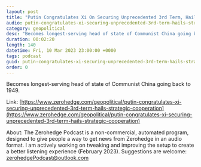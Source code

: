 ```yaml
---
layout: post
title: "Putin Congratulates Xi On Securing Unprecedented 3rd Term, Hails 'Strategic Cooperation'"
audio: putin-congratulates-xi-securing-unprecedented-3rd-term-hails-strategic-cooperation-0
category: geopolitical
desc: "Becomes longest-serving head of state of Communist China going back to 1949."
duration: 00:02:20
length: 140
datetime: Fri, 10 Mar 2023 23:00:00 +0000
tags: podcast
guid: putin-congratulates-xi-securing-unprecedented-3rd-term-hails-strategic-cooperation-0
order: 0
---
```

Becomes longest-serving head of state of Communist China going back to 1949.

Link: [https://www.zerohedge.com/geopolitical/putin-congratulates-xi-securing-unprecedented-3rd-term-hails-strategic-cooperation](https://www.zerohedge.com/geopolitical/putin-congratulates-xi-securing-unprecedented-3rd-term-hails-strategic-cooperation)

About: The Zerohedge Podcast is a non-commercial, automated program, designed to give people a way to get news from Zerohedge in an audio format.  I am actively working on tweaking and improving the setup to create a better listening experience (February 2023).  Suggestions are welcome: [zerohedgePodcast@outlook.com](mailto:zerohedgePodcast@outlook.com)